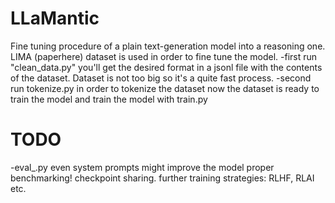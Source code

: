 # LLaMantic
 Fine tuning procedure of a plain text-generation model into a reasoning one.
LIMA (paperhere) dataset is used in order to fine tune the model.
-first run "clean_data.py" you'll get the desired format in a jsonl file with the contents of the dataset. Dataset is not too big so it's a quite fast process.
-second run tokenize.py in order to tokenize the dataset
now the dataset is ready to train the model and train the model with train.py

# TODO
-eval_.py 
even system prompts might improve the model
proper benchmarking!
checkpoint sharing.
further training strategies: RLHF, RLAI etc.